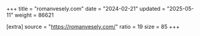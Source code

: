 +++
title = "romanvesely.com"
date = "2024-02-21"
updated = "2025-05-11"
weight = 86621

[extra]
source = "https://romanvesely.com/"
ratio = 19
size = 85
+++
